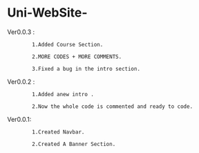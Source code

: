 # Uni-WebSite-
Ver0.0.3 :

            1.Added Course Section. 
            
            2.MORE CODES + MORE COMMENTS.
            
            3.Fixed a bug in the intro section.
            
            
Ver0.0.2 :

            1.Added anew intro .
            
            2.Now the whole code is commented and ready to code.
            
            
Ver0.0.1: 

            1.Created Navbar.
            
            2.Created A Banner Section.
            
